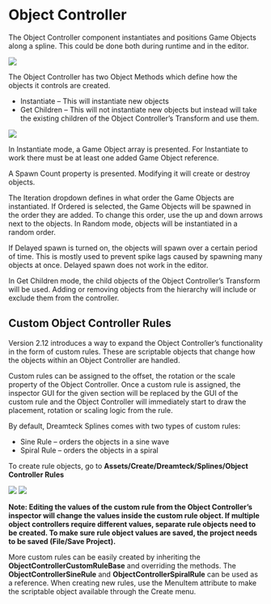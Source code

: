 ﻿# Object Controller
The Object Controller component instantiates and positions Game Objects along a spline. This could be done both during runtime and in the editor. 

![](./_images/105.png)

The Object Controller has two Object Methods which define how the objects it controls are created. 

- Instantiate – This will instantiate new objects
- Get Children – This will not instantiate new objects but instead will take the existing children of the Object Controller’s Transform and use them.

![](./_images/106.png)

In Instantiate mode, a Game Object array is presented. For Instantiate to work there must be at least one added Game Object reference.

A Spawn Count property is presented. Modifying it will create or destroy objects.

The Iteration dropdown defines in what order the Game Objects are instantiated. If Ordered is selected, the Game Objects will be spawned in the order they are added. To change this order, use the up and down arrows next to the objects. In Random mode, objects will be instantiated in a random order.

If Delayed spawn is turned on, the objects will spawn over a certain period of time. This is mostly used to prevent spike lags caused by spawning many objects at once. Delayed spawn does not work in the editor.

In Get Children mode, the child objects of the Object Controller’s Transform will be used. Adding or removing objects from the hierarchy will include or exclude them from the controller.
## Custom Object Controller Rules
Version 2.12 introduces a way to expand the Object Controller’s functionality in the form of custom rules. These are scriptable objects that change how the objects within an Object Controller are handled. 

Custom rules can be assigned to the offset, the rotation or the scale property of the Object Controller. Once a custom rule is assigned, the inspector GUI for the given section will be replaced by the GUI of the custom rule and the Object Controller will immediately start to draw the placement, rotation or scaling logic from the rule. 



By default, Dreamteck Splines comes with two types of custom rules:

- Sine Rule – orders the objects in a sine wave
- Spiral Rule – orders the objects in a spiral

To create rule objects, go to **Assets/Create/Dreamteck/Splines/Object Controller Rules**

![](./_images/107.png) ![](./_images/108.png)

**Note: Editing the values of the custom rule from the Object Controller’s inspector will change the values inside the custom rule object. If multiple object controllers require different values, separate rule objects need to be created. To make sure rule object values are saved, the project needs to be saved (File/Save Project).**

More custom rules can be easily created by inheriting the **ObjectControllerCustomRuleBase** and overriding the methods. The **ObjectControllerSineRule** and **ObjectControllerSpiralRule** can be used as a reference. When creating new rules, use the MenuItem attribute to make the scriptable object available through the Create menu.